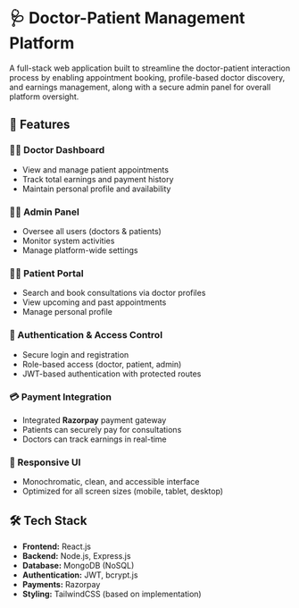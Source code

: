 # 🩺 Doctor-Patient Management Platform

A full-stack web application built to streamline the doctor-patient interaction process by enabling appointment booking, profile-based doctor discovery, and earnings management, along with a secure admin panel for overall platform oversight.

## 🚀 Features

### 🧑‍⚕️ Doctor Dashboard
- View and manage patient appointments
- Track total earnings and payment history
- Maintain personal profile and availability

### 👨‍💼 Admin Panel
- Oversee all users (doctors & patients)
- Monitor system activities
- Manage platform-wide settings

### 👨‍⚕️ Patient Portal
- Search and book consultations via doctor profiles
- View upcoming and past appointments
- Manage personal profile

### 🔐 Authentication & Access Control
- Secure login and registration
- Role-based access (doctor, patient, admin)
- JWT-based authentication with protected routes

### 💳 Payment Integration
- Integrated **Razorpay** payment gateway
- Patients can securely pay for consultations
- Doctors can track earnings in real-time

### 🎨 Responsive UI
- Monochromatic, clean, and accessible interface
- Optimized for all screen sizes (mobile, tablet, desktop)

## 🛠️ Tech Stack

- **Frontend:** React.js
- **Backend:** Node.js, Express.js
- **Database:** MongoDB (NoSQL)
- **Authentication:** JWT, bcrypt.js
- **Payments:** Razorpay
- **Styling:** TailwindCSS (based on implementation)


